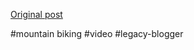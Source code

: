<!--
date: '2007-03-30'
published: true
slug: 2007-03-so-what-exactly-is-north-shore_30
time_to_read: 5
title: So what exactly is north shore?
-->



[Original post](https://ysfk.blogspot.com/2007/03/so-what-exactly-is-north-shore_30.html)

#mountain biking #video #legacy-blogger 